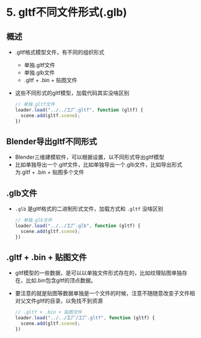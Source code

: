 # 5. gltf不同文件形式(.glb)

## 概述

+ .gltf格式模型文件，有不同的组织形式

  + 单独.gltf文件
  + 单独.glb文件
  + .gltf + .bin + 贴图文件

+ 这些不同形式的gltf模型，加载代码其实没啥区别

  ```js
  // 单独.gltf文件
  loader.load("../../工厂.gltf", function (gltf) {
    scene.add(gltf.scene);
  })
  ```

## Blender导出gltf不同形式

+ Blender三维建模软件，可以根据设置，以不同形式导出gltf模型
+ 比如单独导出一个.gltf文件，比如单独导出一个.glb文件，比如导出形式为.gltf + .bin + 贴图多个文件

## .glb文件

+ `.glb` 是gltf格式的二进制形式文件，加载方式和 `.gltf` 没啥区别

  ```js
  // 单独.glb文件
  loader.load("../../工厂.glb", function (gltf) {
    scene.add(gltf.scene);
  })
  ```

## .gltf + .bin + 贴图文件

+ gltf模型的一些数据，是可以以单独文件形式存在的，比如纹理贴图单独存在，比如.bin包含gltf的顶点数据。

+ 要注意的就是贴图等数据单独是一个文件的时候，注意不随随意改变子文件相对父文件gltf的目录，以免找不到资源

  ```js
  // .gltf + .bin + 贴图文件
  loader.load("../../工厂/工厂.gltf", function (gltf) {
    scene.add(gltf.scene);
  })
  ```
